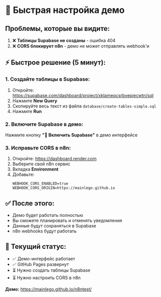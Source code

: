 # 🚀 Быстрая настройка демо

## Проблемы, которые вы видите:
1. ❌ **Таблицы Supabase не созданы** - ошибка 404
2. ❌ **CORS блокирует n8n** - демо не может отправлять webhook'и

## ⚡ Быстрое решение (5 минут):

### 1. Создайте таблицы в Supabase:
1. Откройте: https://supabase.com/dashboard/project/xklameqcsrbvepjecwtn/sql
2. Нажмите **New Query**
3. Скопируйте весь текст из файла `database/create-tables-simple.sql`
4. Нажмите **Run**

### 2. Включите Supabase в демо:
Нажмите кнопку **"🔌 Включить Supabase"** в демо интерфейсе

### 3. Исправьте CORS в n8n:
1. Откройте: https://dashboard.render.com
2. Выберите свой n8n сервис
3. Вкладка **Environment**
4. Добавьте:
   ```
   WEBHOOK_CORS_ENABLED=true
   WEBHOOK_CORS_ORIGIN=https://mainlego.github.io
   ```

## ✅ После этого:
- Демо будет работать полностью
- Вы сможете планировать и отменять уведомления
- Данные будут сохраняться в Supabase
- n8n webhooks будут работать

## 🎯 Текущий статус:
- ✅ Демо-интерфейс работает
- ✅ GitHub Pages развернут
- ⏳ Нужно создать таблицы Supabase
- ⏳ Нужно настроить CORS в n8n

**Демо:** https://mainlego.github.io/n8ntest/